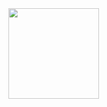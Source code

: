 <img height="180em" src="https://github-readme-stats.vercel.app/api?username=simonmuia&show_icons=true&hide_border=true&&count_private=true&include_all_commits=true" />

